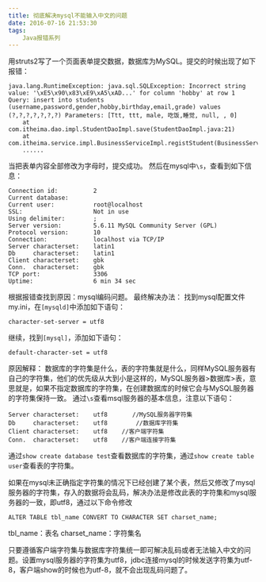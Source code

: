 ```yaml
---
title: 彻底解决mysql不能输入中文的问题
date: 2016-07-16 21:53:30
tags:
	Java报错系列
---
```

用struts2写了一个页面表单提交数据，数据库为MySQL。提交的时候出现了如下报错：
```
java.lang.RuntimeException: java.sql.SQLException: Incorrect string value: '\xE5\x90\x83\xE9\xA5\xAD...' for column 'hobby' at row 1 Query: insert into students (username,password,gender,hobby,birthday,email,grade) values (?,?,?,?,?,?,?) Parameters: [Ttt, ttt, male, 吃饭,睡觉, null, , 0]
	at com.itheima.dao.impl.StudentDaoImpl.save(StudentDaoImpl.java:21)
	at com.itheima.service.impl.BusinessServiceImpl.registStudent(BusinessServiceImpl.java:11)
	......
```
当把表单内容全部修改为字母时，提交成功。
然后在mysql中`\s`，查看到如下信息：

<!-- more -->

```
Connection id:          2
Current database:
Current user:           root@localhost
SSL:                    Not in use
Using delimiter:        ;
Server version:         5.6.11 MySQL Community Server (GPL)
Protocol version:       10
Connection:             localhost via TCP/IP
Server characterset:    latin1
Db     characterset:    latin1
Client characterset:    gbk
Conn.  characterset:    gbk
TCP port:               3306
Uptime:                 6 min 34 sec
```

根据报错查找到原因：mysql编码问题。
最终解决办法：
找到mysql配置文件my.ini，在`[mysqld]`中添加如下语句：
```
character-set-server = utf8
```
继续，找到`[mysql]`，添加如下语句：
```
default-character-set = utf8
```

原因解释：
数据库的字符集是什么，表的字符集就是什么，同样MySQL服务器有自己的字符集，他们的优先级从大到小是这样的，MySQL服务器>数据库>表，意思就是，如果不指定数据库的字符集，在创建数据库的时候它会与MySQL服务器的字符集保持一致。
通过`\s`查看msql服务器的基本信息，注意以下语句：

```
Server characterset:    utf8       //MySQL服务器字符集
Db     characterset:    utf8		//数据库字符集
Client characterset:    utf8	//客户端字符集
Conn.  characterset:    utf8	//客户端连接字符集
```

通过`show create database test`查看数据库的字符集，通过`show create table user`查看表的字符集。

如果在mysql未正确指定字符集的情况下已经创建了某个表，然后又修改了mysql服务器的字符集，存入的数据将会乱码，解决办法是修改此表的字符集和mysql服务器的一致，即utf8，通过以下命令修改

```
ALTER TABLE tbl_name CONVERT TO CHARACTER SET charset_name; 
```
tbl_name：表名
charset_name：字符集名


只要遵循客户端字符集与数据库字符集统一即可解决乱码或者无法输入中文的问题。设置mysql服务器的字符集为utf8，jdbc连接mysql的时候发送字符集为utf-8，客户端show的时候也为utf-8，就不会出现乱码问题了。

